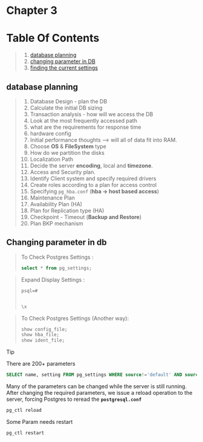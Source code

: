 # Chapter 3

# Table Of Contents

>1. [database planning](#database-planning) 
>1. [changing parameter in DB](#changing-parameter-in-db) 
>1. [finding the current settings](#finding-the-current-settings)

## database planning

>1. Database Design - plan the DB
>1. Calculate the initial DB sizing 
>1. Transaction analysis - how will we access the DB
>1. Look at the most frequently accessed path 
>1. what are the requirements for response time
>1. hardware config
>1. Initial performance thoughts --> will all of data fit into RAM.
>1. Choose **OS** & **FileSystem** type
>1. How do we partition the disks
>1. Localization Path
>1. Decide the server **encoding**, local and **timezone**.
>1. Access and Security plan.
>1. Identify Client system and specify required drivers
>1. Create roles according to a plan for access control
>1. Specifying `pg_hba.conf` (**hba -> host based access**)
>1. Maintenance Plan 
>1. Availability Plan (HA)
>1. Plan for Replication type (HA)
>1. Checkpoint - Timeout (**Backup and Restore**)
>1. Plan BKP mechanism 

## Changing parameter in db

> To Check Postgres Settings :
>
>```sql
>select * from pg_settings;
>```

> Expand Display Settings :
>
>`psql=#`
>```sql
>
>\x
>```

> To Check Postgres Settings (Another way):
>
>```sql
>show config_file;
>show hba_file;
>show ident_file;
>```

>[!TIP]
>There are 200+ parameters
>
>```sql
>SELECT name, setting FROM pg_settings WHERE source!='default' AND source!='override' order by 2,1;
>```
>
>Many of the parameters can be changed while the server is still running. After changing the required parameters, we issue a reload operation to the server, forcing Postgres to reread the **`postgresql.conf`**
>
>```sh
>pg_ctl reload
>```
>
>Some Param needs restart
>
>```sh
>pg_ctl restart
>```
